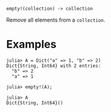 ```
empty!(collection) -> collection
```

Remove all elements from a `collection`.

# Examples

```jldoctest
julia> A = Dict("a" => 1, "b" => 2)
Dict{String, Int64} with 2 entries:
  "b" => 2
  "a" => 1

julia> empty!(A);

julia> A
Dict{String, Int64}()
```
